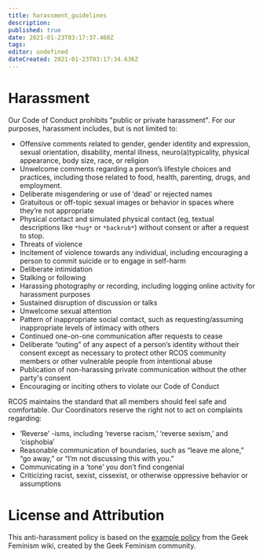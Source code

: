 ```yaml
---
title: harassment_guidelines
description: 
published: true
date: 2021-01-23T03:17:37.468Z
tags: 
editor: undefined
dateCreated: 2021-01-23T03:17:34.636Z
---
```


# Harassment

Our Code of Conduct prohibits "public or private harassment". For our purposes, harassment includes, but is not limited to:
- Offensive comments related to gender, gender identity and expression, sexual orientation, disability, mental illness, neuro(a)typicality, physical appearance, body size, race, or religion
- Unwelcome comments regarding a person’s lifestyle choices and practices, including those related to food, health, parenting, drugs, and employment.
- Deliberate misgendering or use of ‘dead’ or rejected names
- Gratuitous or off-topic sexual images or behavior in spaces where they’re not appropriate
- Physical contact and simulated physical contact (eg, textual descriptions like `*hug*` or `*backrub*`) without consent or after a request to stop.
- Threats of violence
- Incitement of violence towards any individual, including encouraging a person to commit suicide or to engage in self-harm
- Deliberate intimidation
- Stalking or following
- Harassing photography or recording, including logging online activity for harassment purposes
- Sustained disruption of discussion or talks
- Unwelcome sexual attention
- Pattern of inappropriate social contact, such as requesting/assuming inappropriate levels of intimacy with others
- Continued one-on-one communication after requests to cease
- Deliberate “outing” of any aspect of a person’s identity without their consent except as necessary to protect other RCOS community members or other vulnerable people from intentional abuse
- Publication of non-harassing private communication without the other party's consent
- Encouraging or inciting others to violate our Code of Conduct

RCOS maintains the standard that all members should feel safe and comfortable. Our Coordinators reserve the right not to act on complaints regarding:

- ‘Reverse’ -isms, including ‘reverse racism,’ ‘reverse sexism,’ and ‘cisphobia’
- Reasonable communication of boundaries, such as “leave me alone,” “go away,” or “I’m not discussing this with you.”
- Communicating in a ‘tone’ you don’t find congenial
- Criticizing racist, sexist, cissexist, or otherwise oppressive behavior or assumptions

# License and Attribution
This anti-harassment policy is based on the [example policy](http://geekfeminism.wikia.com/wiki/Community_anti-harassment/Policy) from the Geek Feminism wiki, created by the Geek Feminism community.